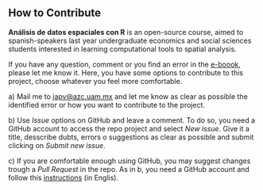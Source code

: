 ## How to Contribute

**Análisis de datos espaciales con R** is an open-source course, aimed to spanish-speakers last year undergraduate economics and social sciences students interested in learning computational tools to spatial analysis.

If you have any question, comment or you find an error in the [e-boook](https://jaime-pru.github.io/Analisis-de-datos-espaciales/), please let me know it. Here, you have some options to contribute to this project, choose whatever you feel more comfortable.

a) Mail me to japv@azc.uam.mx and let me know as clear as possible the identified error or how you want to contribute to the project.

b) Use _Issue_ options on GitHub and leave a comment. To do so, you need a GitHub account to access the repo project and select _New issue_. Give it a title, desscribe dubts, errors o suggestions as clear as possible and submit clicking on _Submit new issue_.  

c) If you are comfortable enough using GitHub, you may suggest changes trough a _Pull Request_ in the repo. As in b, you need a GitHub account and follow this [instructions](https://www.dataschool.io/how-to-contribute-on-github/) (in Englis).